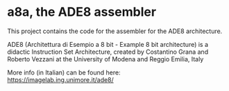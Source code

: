 # a8a, the ADE8 assembler

This project contains the code for the assembler for the ADE8 architecture.

ADE8 (Architettura di Esempio a 8 bit - Example 8 bit architecture) is a didactic Instruction Set Architecture, created by Costantino Grana and Roberto Vezzani at the University of Modena and Reggio Emilia, Italy

More info (in Italian) can be found here: https://imagelab.ing.unimore.it/ade8/

